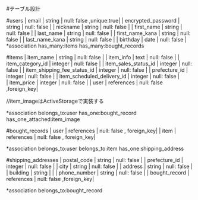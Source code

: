 #テーブル設計

#users
| email              | string | null: false ,unique:true| 
| encrypted_password | string | null: false             |
| nickname           | string | null: false             |
| first_name         | string | null: false             |
| last_name          | string | null: false             |
| first_name_kana    | string | null: false             |
| last_name_kana     | string | null: false             |
| birthday           | date   | null: false             |
*association
has_many:items
has_many:bought_records

#items
| item_name                   | string     | null: false             |
| item_info                   | text       | null: false             |
| item_category_id            | integer    | null: false             |
| item_sales_status_id        | integer    | null: false             |
| item_shipping_fee_status_id | integer    | null: false             |
| prefecture_id               | integer    | null: false             |
| item_scheduled_delivery_id  | integer    | null: false             |  
| item_price                  | integer    | null: false             |
| user                        | references | null: false ,foreign_key|

//item_imageはActiveStorageで実装する

*association
belongs_to:user
has_one:bought_record
has_one_attached:item_image

#bought_records
| user        | references | null: false , foreign_key|
| item        | references | null: false , foreign_key|

*association
belongs_to:user
belongs_to:item
has_one:shipping_address

#shipping_addresses
| postal_code     | string     | null: false             |
| prefecture_id   | integer    | null: false             |
| city            | string     | null: false             |
| address         | string     | null: false             |
| building        | string     |                         |
| phone_number    | string     | null: false             |
| bought_record   | references | null: false ,foreign_key|

*association
belongs_to:bought_record